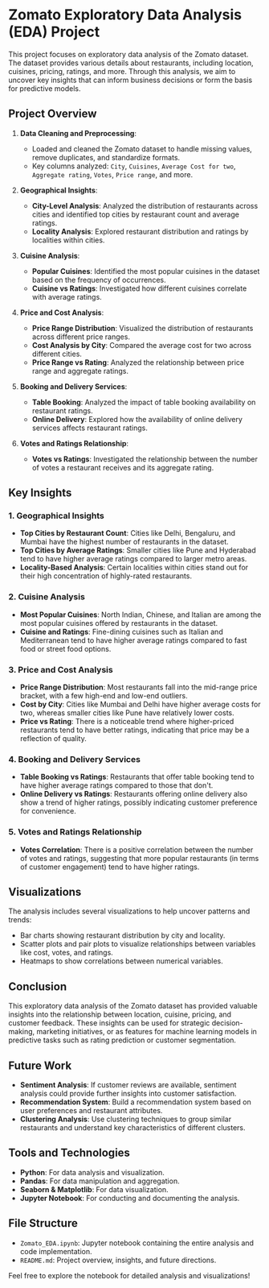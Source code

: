 # Zomato Exploratory Data Analysis (EDA) Project

This project focuses on exploratory data analysis of the Zomato dataset. The dataset provides various details about restaurants, including location, cuisines, pricing, ratings, and more. Through this analysis, we aim to uncover key insights that can inform business decisions or form the basis for predictive models.

## Project Overview

1. **Data Cleaning and Preprocessing**: 
   - Loaded and cleaned the Zomato dataset to handle missing values, remove duplicates, and standardize formats.
   - Key columns analyzed: `City`, `Cuisines`, `Average Cost for two`, `Aggregate rating`, `Votes`, `Price range`, and more.

2. **Geographical Insights**:
   - **City-Level Analysis**: Analyzed the distribution of restaurants across cities and identified top cities by restaurant count and average ratings.
   - **Locality Analysis**: Explored restaurant distribution and ratings by localities within cities.

3. **Cuisine Analysis**:
   - **Popular Cuisines**: Identified the most popular cuisines in the dataset based on the frequency of occurrences.
   - **Cuisine vs Ratings**: Investigated how different cuisines correlate with average ratings.

4. **Price and Cost Analysis**:
   - **Price Range Distribution**: Visualized the distribution of restaurants across different price ranges.
   - **Cost Analysis by City**: Compared the average cost for two across different cities.
   - **Price Range vs Rating**: Analyzed the relationship between price range and aggregate ratings.

5. **Booking and Delivery Services**:
   - **Table Booking**: Analyzed the impact of table booking availability on restaurant ratings.
   - **Online Delivery**: Explored how the availability of online delivery services affects restaurant ratings.

6. **Votes and Ratings Relationship**:
   - **Votes vs Ratings**: Investigated the relationship between the number of votes a restaurant receives and its aggregate rating.

## Key Insights

### 1. Geographical Insights
- **Top Cities by Restaurant Count**: Cities like Delhi, Bengaluru, and Mumbai have the highest number of restaurants in the dataset.
- **Top Cities by Average Ratings**: Smaller cities like Pune and Hyderabad tend to have higher average ratings compared to larger metro areas.
- **Locality-Based Analysis**: Certain localities within cities stand out for their high concentration of highly-rated restaurants.

### 2. Cuisine Analysis
- **Most Popular Cuisines**: North Indian, Chinese, and Italian are among the most popular cuisines offered by restaurants in the dataset.
- **Cuisine and Ratings**: Fine-dining cuisines such as Italian and Mediterranean tend to have higher average ratings compared to fast food or street food options.

### 3. Price and Cost Analysis
- **Price Range Distribution**: Most restaurants fall into the mid-range price bracket, with a few high-end and low-end outliers.
- **Cost by City**: Cities like Mumbai and Delhi have higher average costs for two, whereas smaller cities like Pune have relatively lower costs.
- **Price vs Rating**: There is a noticeable trend where higher-priced restaurants tend to have better ratings, indicating that price may be a reflection of quality.

### 4. Booking and Delivery Services
- **Table Booking vs Ratings**: Restaurants that offer table booking tend to have higher average ratings compared to those that don't.
- **Online Delivery vs Ratings**: Restaurants offering online delivery also show a trend of higher ratings, possibly indicating customer preference for convenience.

### 5. Votes and Ratings Relationship
- **Votes Correlation**: There is a positive correlation between the number of votes and ratings, suggesting that more popular restaurants (in terms of customer engagement) tend to have higher ratings.

## Visualizations
The analysis includes several visualizations to help uncover patterns and trends:
- Bar charts showing restaurant distribution by city and locality.
- Scatter plots and pair plots to visualize relationships between variables like cost, votes, and ratings.
- Heatmaps to show correlations between numerical variables.

## Conclusion
This exploratory data analysis of the Zomato dataset has provided valuable insights into the relationship between location, cuisine, pricing, and customer feedback. These insights can be used for strategic decision-making, marketing initiatives, or as features for machine learning models in predictive tasks such as rating prediction or customer segmentation.

## Future Work
- **Sentiment Analysis**: If customer reviews are available, sentiment analysis could provide further insights into customer satisfaction.
- **Recommendation System**: Build a recommendation system based on user preferences and restaurant attributes.
- **Clustering Analysis**: Use clustering techniques to group similar restaurants and understand key characteristics of different clusters.

## Tools and Technologies
- **Python**: For data analysis and visualization.
- **Pandas**: For data manipulation and aggregation.
- **Seaborn & Matplotlib**: For data visualization.
- **Jupyter Notebook**: For conducting and documenting the analysis.

## File Structure
- `Zomato_EDA.ipynb`: Jupyter notebook containing the entire analysis and code implementation.
- `README.md`: Project overview, insights, and future directions.

Feel free to explore the notebook for detailed analysis and visualizations!
